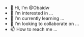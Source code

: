 - 👋 Hi, I’m @Obaidw
- 👀 I’m interested in ...
- 🌱 I’m currently learning ...
- 💞️ I’m looking to collaborate on ...
- 📫 How to reach me ...

<!---
Obaidw/Obaidw is a ✨ special ✨ repository because its `README.md` (this file) appears on your GitHub profile.
You can click the Preview link to take a look at your changes.
--->
